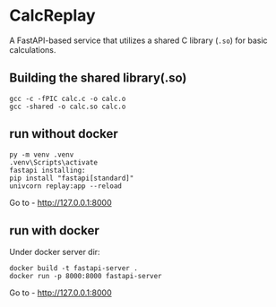 # CalcReplay
A FastAPI-based service that utilizes a shared C library (`.so`) for basic calculations.  

## Building the shared library(.so)
```
gcc -c -fPIC calc.c -o calc.o  
gcc -shared -o calc.so calc.o  
```
## run without docker
```
py -m venv .venv  
.venv\Scripts\activate  
fastapi installing:  
pip install "fastapi[standard]"  
univcorn replay:app --reload  
```
Go to - http://127.0.0.1:8000  
## run with docker

Under docker server dir:
```  
docker build -t fastapi-server .  
docker run -p 8000:8000 fastapi-server  
```
Go to - http://127.0.0.1:8000  